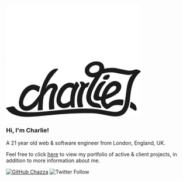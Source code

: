 ![Logo](.github/dark.svg#gh-dark-mode-only)
![Logo](.github/light.svg#gh-light-mode-only)

### Hi, I'm Charlie!
A 21 year old web & software engineer from London, England, UK.

Feel free to click [here](https://charliejoseph.com) to view my portfolio of active & client projects, in addition to more information about me.

[![GitHub Chazza](https://img.shields.io/github/followers/heychazza?label=follow&style=social)](https://github.com/heychazza)
![Twitter Follow](https://img.shields.io/twitter/follow/heychazza?style=social)
